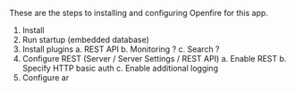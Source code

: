 These are the steps to installing and configuring Openfire for this app.

1. Install
2. Run startup (embedded database)
3. Install plugins
    a. REST API
    b. Monitoring ?
    c. Search ?
4. Configure REST (Server / Server Settings / REST API)
    a. Enable REST
    b. Specify HTTP basic auth
    c. Enable additional logging
5. Configure ar    
    